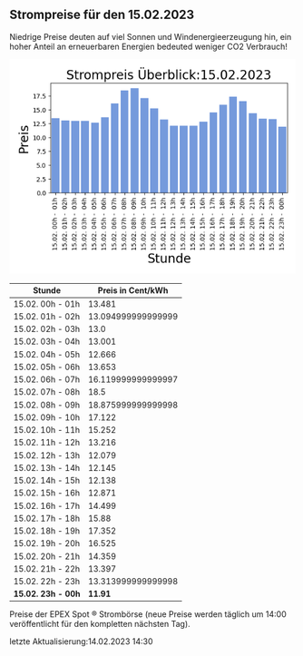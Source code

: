 
## Strompreise für den 15.02.2023

Niedrige Preise deuten auf viel Sonnen und Windenergieerzeugung hin, ein hoher Anteil an erneuerbaren Energien bedeuted weniger CO2 Verbrauch!

![Strompreis übersicht](imgs/strompreis_uebersicht.png)

| Stunde | Preis in Cent/kWh |
|---|---|
| 15.02. 00h -  01h | 13.481 | 
| 15.02. 01h -  02h | 13.094999999999999 | 
| 15.02. 02h -  03h | 13.0 | 
| 15.02. 03h -  04h | 13.001 | 
| 15.02. 04h -  05h | 12.666 | 
| 15.02. 05h -  06h | 13.653 | 
| 15.02. 06h -  07h | 16.119999999999997 | 
| 15.02. 07h -  08h | 18.5 | 
| 15.02. 08h -  09h | 18.875999999999998 | 
| 15.02. 09h -  10h | 17.122 | 
| 15.02. 10h -  11h | 15.252 | 
| 15.02. 11h -  12h | 13.216 | 
| 15.02. 12h -  13h | 12.079 | 
| 15.02. 13h -  14h | 12.145 | 
| 15.02. 14h -  15h | 12.138 | 
| 15.02. 15h -  16h | 12.871 | 
| 15.02. 16h -  17h | 14.499 | 
| 15.02. 17h -  18h | 15.88 | 
| 15.02. 18h -  19h | 17.352 | 
| 15.02. 19h -  20h | 16.525 | 
| 15.02. 20h -  21h | 14.359 | 
| 15.02. 21h -  22h | 13.397 | 
| 15.02. 22h -  23h | 13.313999999999998 | 
| **15.02. 23h -  00h** | **11.91** | 

Preise der EPEX Spot ® Strombörse (neue Preise werden täglich um 14:00 veröffentlicht für den kompletten nächsten Tag).

letzte Aktualisierung:14.02.2023 14:30